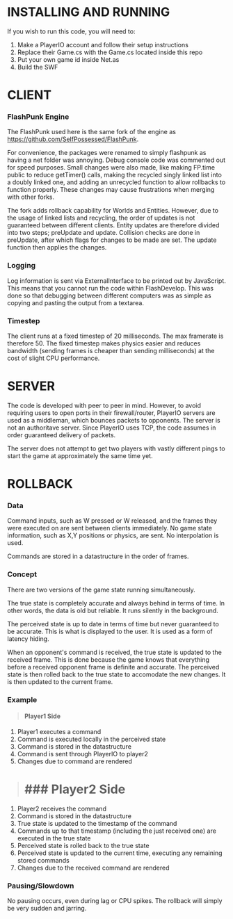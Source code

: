INSTALLING AND RUNNING
=====

If you wish to run this code, you will need to:

1. Make a PlayerIO account and follow their setup instructions
2. Replace their Game.cs with the Game.cs located inside this repo
3. Put your own game id inside Net.as
4. Build the SWF

CLIENT
=====

### FlashPunk Engine

The FlashPunk used here is the same fork of the engine as https://github.com/SelfPossessed/FlashPunk.

For convenience, the packages were renamed to simply flashpunk as having a net folder was annoying. Debug console code was commented out for speed purposes. Small changes were also made, like making FP.time public to reduce getTimer() calls, making the recycled singly linked list into a doubly linked one, and adding an unrecycled function to allow rollbacks to function properly. These changes may cause frustrations when merging with other forks.

The fork adds rollback capability for Worlds and Entities. However, due to the usage of linked lists and recycling, the order of updates is not guaranteed between different clients. Entity updates are therefore divided into two steps; preUpdate and update. Collision checks are done in preUpdate, after which flags for changes to be made are set. The update function then applies the changes.

### Logging

Log information is sent via ExternalInterface to be printed out by JavaScript. This means that you cannot run the code within FlashDevelop. This was done so that debugging between different computers was as simple as copying and pasting the output from a textarea.

### Timestep

The client runs at a fixed timestep of 20 milliseconds. The max framerate is therefore 50. The fixed timestep makes physics easier and reduces bandwidth (sending frames is cheaper than sending milliseconds) at the cost of slight CPU performance.

SERVER
=====

The code is developed with peer to peer in mind. However, to avoid requiring users to open ports in their firewall/router, PlayerIO servers are used as a middleman, which bounces packets to opponents. The server is not an authoritave server. Since PlayerIO uses TCP, the code assumes in order guaranteed delivery of packets.

The server does not attempt to get two players with vastly different pings to start the game at approximately the same time yet.

ROLLBACK
=====

### Data

Command inputs, such as W pressed or W released, and the frames they were executed on are sent between clients immediately. No game state information, such as X,Y positions or physics, are sent. No interpolation is used.

Commands are stored in a datastructure in the order of frames.

### Concept

There are two versions of the game state running simultaneously.

The true state is completely accurate and always behind in terms of time. In other words, the data is old but reliable. It runs silently in the background.

The perceived state is up to date in terms of time but never guaranteed to be accurate. This is what is displayed to the user. It is used as a form of latency hiding.

When an opponent's command is received, the true state is updated to the received frame. This is done because the game knows that everything before a received opponent frame is definite and accurate. The perceived state is then rolled back to the true state to accomodate the new changes. It is then updated to the current frame.

### Example

> #### Player1 Side

1. Player1 executes a command
2. Command is executed locally in the perceived state
3. Command is stored in the datastructure
4. Command is sent through PlayerIO to player2
5. Changes due to command are rendered

># ### Player2 Side

1. Player2 receives the command
2. Command is stored in the datastructure
3. True state is updated to the timestamp of the command
4. Commands up to that timestamp (including the just received one) are executed in the true state
5. Perceived state is rolled back to the true state
6. Perceived state is updated to the current time, executing any remaining stored commands
7. Changes due to the received command are rendered

### Pausing/Slowdown

No pausing occurs, even during lag or CPU spikes. The rollback will simply be very sudden and jarring.